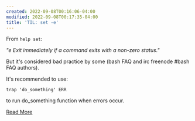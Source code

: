 ```yaml
---
created: 2022-09-08T00:16:06-04:00
modified: 2022-09-08T00:17:35-04:00
title: 'TIL: set -e'
---
```


From ``` help set ```:

*"e Exit immediately if a command exits with a non-zero status."*

But it's considered bad practice by some (bash FAQ and irc freenode #bash FAQ authors).

It's recommended to use:

```trap 'do_something' ERR```

to run do_something function when errors occur.

[Read More](http://mywiki.wooledge.org/BashFAQ/105)
